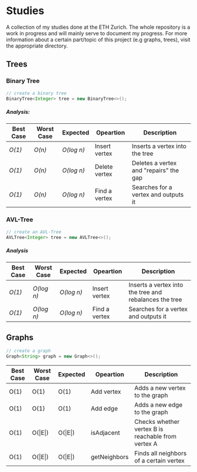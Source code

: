 Studies
===

A collection of my studies done at the ETH Zurich. The whole repository is a work in progress and will mainly serve to document my progress. For more information about a certain part/topic of this project (e.g graphs, trees), visit the appropriate directory. 

## Trees

### Binary Tree

```Java
// create a binary tree
BinaryTree<Integer> tree = new BinaryTree<>();
```

##### Analysis:
| Best Case | Worst Case | Expected | Opeartion   | Description                          |
|-----------|------------|----------|-------------|--------------------------------------|
| *O(1)*      | *O(n)*       | *O(log n)* | Insert vertex | Inserts a vertex into the tree         |
| *O(1)*      | *O(n)*       | *O(log n)* | Delete vertex | Deletes a vertex and "repairs" the gap |
| *O(1)*      | *O(n)*       | *O(log n)* | Find a vertex | Searches for a vertex and outputs it   |

### AVL-Tree

```Java
// create an AVL-Tree
AVLTree<Integer> tree = new AVLTree<>();
```

##### Analysis
| Best Case | Worst Case | Expected | Opeartion   | Description                                          |
|-----------|------------|----------|-------------|------------------------------------------------------|
| *O(1)*      | *O(log n)*   | *O(log n)* | Insert vertex | Inserts a vertex into the tree and rebalances the tree |
| *O(1)*      | *O(log n)*   | *O(log n)* | Find a vertex | Searches for a vertex and outputs it                   |

## Graphs

```Java
// create a graph
Graph<String> graph = new Graph<>();
```

| Best Case | Worst Case   | Expected     | Opeartion    | Description                                    |
|-----------|--------------|--------------|--------------|------------------------------------------------|
| O(1)      | O(1)         | O(1)         | Add vertex   | Adds a new vertex to the graph                 |
| O(1)      | O(1)         | O(1)         | Add edge     | Adds a new edge to the graph                   |
| O(1)      | O(\|E\|)     | O(\|E\|)     | isAdjacent   | Checks whether vertex B is reachable from vertex A|
| O(1)      | O(\|E\|)     | O(\|E\|)     | getNeighbors | Finds all neighbors of a certain vertex        |